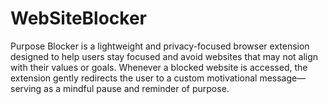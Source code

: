 # WebSiteBlocker
Purpose Blocker is a lightweight and privacy-focused browser extension designed to help users stay focused and avoid websites that may not align with their values or goals.  Whenever a blocked website is accessed, the extension gently redirects the user to a custom motivational message—serving as a mindful pause and reminder of purpose.
